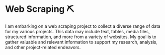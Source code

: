 # Web Scraping ⛏️

I am embarking on a web scraping project to collect a diverse range of data for my various projects. This data may include text, tables, media files, structured information, and more from a variety of websites. My goal is to gather valuable and relevant information to support my research, analysis, and other project-related endeavors.
